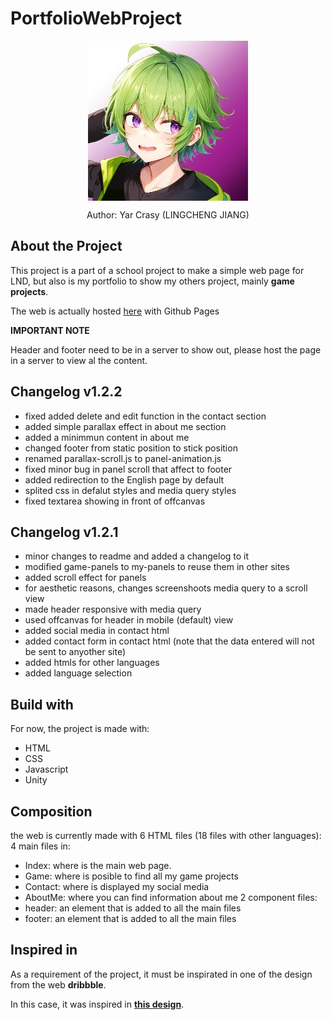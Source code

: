 # PortfolioWebProject

 <div align="center">
  <img align="center" class="header-icon" src="imgs/icon-imgs/lcj-icon.jpg" alt="icon" />
  <p>Author: Yar Crasy (LINGCHENG JIANG)</p>
 </div>
 
 ## About the Project
<p>
 This project is a part of a school project to make a simple web page for LND, but also is my portfolio to show my others project, mainly <b>game projects</b>.
</p>
<p>The web is actually hosted <a href="https://yarcrasy.github.io/PortfolioWebProject/html/en/index.html">here</a> with Github Pages</p>

<b>IMPORTANT NOTE</b>
<p>
Header and footer need to be in a server to show out, please host the page in a server to view al the content.
</p>

## Changelog v1.2.2
 * fixed added delete and edit function in the contact section
 * added simple parallax effect in about me section
 * added a minimmun content in about me
 * changed footer from static position to stick position
 * renamed parallax-scroll.js to panel-animation.js
 * fixed minor bug in panel scroll that affect to footer
 * added redirection to the English page by default
 * splited css in defalut styles and media query styles
 * fixed textarea showing in front of offcanvas

## Changelog v1.2.1
 * minor changes to readme and added a changelog to it
 * modified game-panels to my-panels to reuse them in other sites
 * added scroll effect for panels
 * for aesthetic reasons, changes screenshoots media query to a scroll view
 * made header responsive with media query
 * used offcanvas for header in mobile (default) view
 * added social media in contact html
 * added contact form in contact html (note that the data entered will not be sent to anyother site)
 * added htmls for other languages
 * added language selection

 ## Build with
 For now, the project is made with: 
 * HTML
 * CSS
 * Javascript
 * Unity

## Composition
the web is currently made with 6 HTML files (18 files with other languages):<br>
4 main files in:<br>
 * Index: where is the main web page.
 * Game: where is posible to find all my game projects
 * Contact: where is displayed my social media
 * AboutMe: where you can find information about me
2 component files:<br>
 * header: an element that is added to all the main files
 * footer: an element that is added to all the main files


## Inspired in
<p>As a requirement of the project, it must be inspirated in one of the design from the web <b>dribbble</b>.</p> 
In this case, it was inspired in <a href="https://dribbble.com/shots/23895796-Wegrow-design"><b>this design</b></a>.
